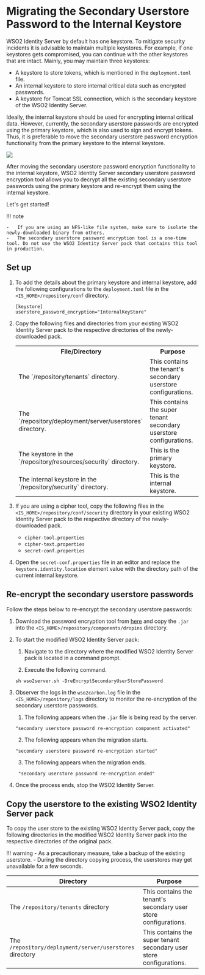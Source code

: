 # Migrating the Secondary Userstore Password to the Internal Keystore 

WSO2 Identity Server by default has one keystore. To mitigate security incidents it is advisable to maintain multiple keystores. For example, if one keystores gets compromised, you can continue with the other keystores that are intact. Mainly, you may maintain three keystores:

-	A keystore to store tokens, which is mentioned in the `deployment.toml` file.
-	An internal keystore to store internal critical data such as encrypted passwords. 
-	A keystore for Tomcat SSL connection, which is the secondary keystore of the WSO2 Identity Server.

Ideally, the internal keystore should be used for encrypting internal critical data. However, currently, the secondary userstore passwords are encrypted using the primary keystore, which is also used to sign and encrypt tokens. Thus, it is preferable to move the secondary userstore password encryption functionality from the primary keystore to the internal keystore.

![](../../assets/img/administer/keystore-migration.png)

After moving the secondary userstore password encryption functionality to the internal keystore, WSO2 Identity Server secondary userstore password encryption tool allows you to decrypt all the existing secondary userstore passwords using the primary keystore and re-encrypt them using the internal keystore.

Let's get started! 

!!! note

	-	If you are using an NFS-like file system, make sure to isolate the newly-downloaded binary from others.
	-	The secondary userstore password encryption tool is a one-time tool. Do not use the WSO2 Identity Server pack that contains this tool in production.

## Set up

1.	To add the details about the primary keystore and internal keystore, add the following configurations to the `deployment.toml` file in the `<IS_HOME>/repository/conf` directory.

	```
	[keystore]
	userstore_password_encryption="InternalKeyStore"
	```

2. Copy the following files and directories from your existing WSO2 Identity Server pack to the respective directories of the newly-downloaded pack.

    <div class="tg-wrap"><table>
    <tr>
        <th>File/Directory</th>
        <th>Purpose</th>
    </tr>
    <tr>
        <td>The `/repository/tenants` directory.</td>
        <td>This contains the tenant's secondary userstore configurations.</td>
    </tr>
    <tr>
        <td>The `/repository/deployment/server/userstores` directory.</td>
        <td>This contains the super tenant secondary userstore configurations.</td>
    </tr>
    <tr>
        <td>The keystore in the `/repository/resources/security` directory.</td>
        <td>This is the primary keystore.</td>
    </tr>
    <tr>
        <td>The internal keystore in the `/repository/security` directory.</td>
        <td>This is the internal keystore.</td>
    </tr>
    </table></div>

3. If you are using a cipher tool, copy the following files in the `<IS_HOME>/repository/conf/security` directory in your existing WSO2 Identity Server pack to the respective directory of the newly-downloaded pack.

    -	`cipher-tool.properties`
    -	`cipher-text.properties`
    -	`secret-conf.properties`

4. Open the `secret-conf.properties` file in an editor and replace the `keystore.identity.location` element value with the directory path of the current internal keystore.

## Re-encrypt the secondary userstore passwords

Follow the steps below to re-encrypt the secondary userstore passwords:

1. Download the password encryption tool from [here](http://maven.wso2.org/nexus/content/groups/wso2-public/org/wso2/carbon/identity/tools/org.wso2.is.password.reencrypt/1.0.1/org.wso2.is.password.reencrypt-1.0.1.jar) and copy the `.jar` into the `<IS_HOME>/repository/components/dropins` directory.

2. To start the modified WSO2 Identity Server pack: 

    1. Navigate to the directory where the modified WSO2 Identity Server pack is located in a command prompt.

    2. Execute the following command. 

    ```
    sh wso2server.sh -DreEncryptSecondaryUserStorePassword
    ```

3. Observer the logs in the `wso2carbon.log` file in the `<IS_HOME>/repository/logs` directory to monitor the re-encryption of the secondary userstore passwords.

    1. The following appears when the `.jar` file is being read by the server. 

    ```
    "secondary userstore password re-encryption component activated"
    ```

    2. The following appears when the migration starts. 

    ```
    "secondary userstore password re-encryption started"
    ```

    3. The following appears when the migration ends. 

    ```
     "secondary userstore password re-encryption ended"
    ```

4. Once the process ends, stop the WSO2 Identity Server.

## Copy the userstore to the existing WSO2 Identity Server pack

To copy the user store to the existing WSO2 Identity Server pack, copy the following directories in the modified WSO2 Identity Server pack into the respective directories of the original pack. 

!!! warning
    -	As a precautionary measure, take a backup of the existing userstore.
    -	During the directory copying process, the userstores may get unavailable for a few seconds.


| Directory                                                | Purpose                                                             |
|----------------------------------------------------------|---------------------------------------------------------------------|
| The `/repository/tenants` directory                      | This contains the tenant's secondary user store configurations.     |
| The `/repository/deployment/server/userstores` directory | This contains the super tenant secondary user store configurations. |

